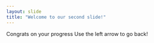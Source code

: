 ```yaml
---
layout: slide
title: "Welcome to our second slide!"
---
```

Congrats on your progress
Use the left arrow to go back!
